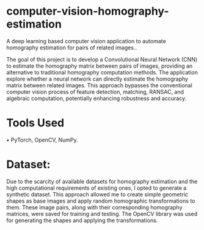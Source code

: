 # computer-vision-homography-estimation
A deep learning based computer vision application to automate homography estimation for pairs of related images..

The goal of this project is to develop a Convolutional Neural Network (CNN) to estimate the homography matrix between pairs of images, providing an alternative to traditional homography computation methods. The application explore whether a neural network can directly estimate the homography matrix between related images. This approach bypasses the conventional computer vision process of feature detection, matching, RANSAC, and algebraic computation, potentially enhancing robustness and accuracy.

# Tools Used
•	PyTorch, OpenCV, NumPy.

# Dataset:
Due to the scarcity of available datasets for homography estimation and the high computational requirements of existing ones, I opted to generate a synthetic dataset. This approach allowed me to create simple geometric shapes as base images and apply random homographic transformations to them. These image pairs, along with their corresponding homography matrices, were saved for training and testing. The OpenCV library was used for generating the shapes and applying the transformations.

